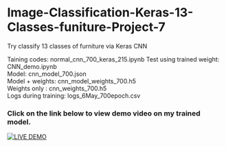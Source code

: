 # Image-Classification-Keras-13-Classes-funiture-Project-7
Try classify 13 classes of furniture via Keras CNN

Taining codes: normal_cnn_700_keras_215.ipynb
Test using trained weight: CNN_demo.ipynb	
Model: cnn_model_700.json	
Model + weights: cnn_model_weights_700.h5	
Weights only : cnn_weights_700.h5	
Logs during training: logs_6May_700epoch.csv	

### Click on the link below to view demo video on my trained model.
[![LIVE DEMO](https://i.imgur.com/bJixWTi.jpg)](https://youtu.be/r_jMNsYlsbY)
